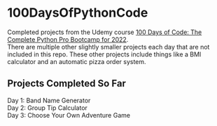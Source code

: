 # 100DaysOfPythonCode
Completed projects from the Udemy course [100 Days of Code: The Complete Python Pro Bootcamp for 2022](https://www.udemy.com/course/100-days-of-code/).\
There are multiple other slightly smaller projects each day that are not included in this repo. These other projects include things like a BMI calculator and an automatic pizza order system.

## Projects Completed So Far
Day 1: Band Name Generator\
Day 2: Group Tip Calculator\
Day 3: Choose Your Own Adventure Game
